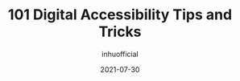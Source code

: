 ---
author: inhuofficial
date: 2021-07-30
publisher: thepracticaldev
tags:
  - accessibility
  - tips
target_url: https://dev.to/inhuofficial/101-digital-accessibility-tips-and-tricks-4728
title: 101 Digital Accessibility Tips and Tricks
---